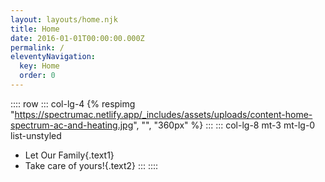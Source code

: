 ```yaml
---
layout: layouts/home.njk
title: Home
date: 2016-01-01T00:00:00.000Z
permalink: /
eleventyNavigation:
  key: Home
  order: 0
---
```


:::: row
::: col-lg-4
{% respimg "https://spectrumac.netlify.app/_includes/assets/uploads/content-home-spectrum-ac-and-heating.jpg", "", "360px" %}
:::
::: col-lg-8 mt-3 mt-lg-0 list-unstyled
* Let Our Family{.text1}
* Take care of yours!{.text2}
:::
::::
